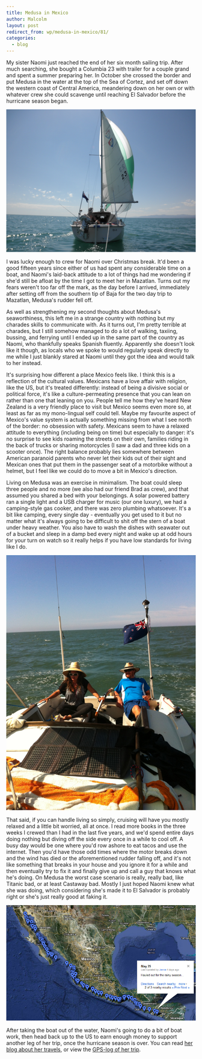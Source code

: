 ```yaml
---
title: Medusa in Mexico
author: Malcolm
layout: post
redirect_from: wp/medusa-in-mexico/81/
categories:
  - blog
---
```


My sister Naomi just reached the end of her six month sailing trip. After much searching, she bought a Columbia 23 with trailer for a couple grand and spent a summer preparing her. In October she crossed the border and put Medusa in the water at the top of the Sea of Cortez, and set off down the western coast of Central America, meandering down on her own or with whatever crew she could scavenge until reaching El Salvador before the hurricane season began.

![Under sail](/assets/medusa2.jpg)

I was lucky enough to crew for Naomi over Christmas break. It'd been a good fifteen years since either of us had spent any considerable time on a boat, and Naomi's laid-back attitude to a lot of things had me wondering if she'd still be afloat by the time I got to meet her in Mazatlan. Turns out my fears weren't too far off the mark, as the day before I arrived, immediately after setting off from the southern tip of Baja for the two day trip to Mazatlan, Medusa's rudder fell off.

As well as strengthening my second thoughts about Medusa's seaworthiness, this left me in a strange country with nothing but my charades skills to communicate with. As it turns out, I'm pretty terrible at charades, but I still somehow managed to do a lot of walking, taxiing, bussing, and ferrying until I ended up in the same part of the country as Naomi, who thankfully speaks Spanish fluently. Apparently she doesn't look like it though, as locals who we spoke to would regularly speak directly to me while I just blankly stared at Naomi until they got the idea and would talk to her instead.

It's surprising how different a place Mexico feels like. I think this is a reflection of the cultural values. Mexicans have a love affair with religion, like the US, but it's treated differently: instead of being a divisive social or political force, it's like a culture-permeating presence that you can lean on rather than one that leaning on you. People tell me how they've heard New Zealand is a very friendly place to visit but Mexico seems even more so, at least as far as my mono-lingual self could tell. Maybe my favourite aspect of Mexico's value system is actually something missing from what I see north of the border: no obsession with safety. Mexicans seem to have a relaxed attitude to everything (including being on time) but especially to danger: it's no surprise to see kids roaming the streets on their own, families riding in the back of trucks or sharing motorcycles (I saw a dad and three kids on a scooter once). The right balance probably lies somewhere between American paranoid parents who never let their kids out of their sight and Mexican ones that put them in the passenger seat of a motorbike without a helmet, but I feel like we could do to move a bit in Mexico's direction.

Living on Medusa was an exercise in minimalism. The boat could sleep three people and no more (we also had our friend Brad as crew), and that assumed you shared a bed with your belongings. A solar powered battery ran a single light and a USB charger for music (our one luxury), we had a camping-style gas cooker, and there was zero plumbing whatsoever. It's a bit like camping, every single day - eventually you get used to it but no matter what it's always going to be difficult to shit off the stern of a boat under heavy weather. You also have to wash the dishes with seawater out of a bucket and sleep in a damp bed every night and wake up at odd hours for your turn on watch so it really helps if you have low standards for living like I do.

![Medusa](/assets/medusa.jpg)

That said, if you can handle living so simply, cruising will have you mostly relaxed and a little bit worried, all at once. I read more books in the three weeks I crewed than I had in the last five years, and we'd spend entire days doing nothing but diving off the side every once in a while to cool off. A busy day would be one where you'd row ashore to eat tacos and use the internet. Then you'd have those odd times where the motor breaks down and the wind has died or the aforementioned rudder falling off, and it's not like something that breaks in your house and you ignore it for a while and then eventually try to fix it and finally give up and call a guy that knows what he's doing. On Medusa the worst case scenario is really, really bad, like Titanic bad, or at least Castaway bad. Mostly I just hoped Naomi knew what she was doing, which considering she's made it to El Salvador is probably right or she's just really good at faking it.

![Map of Naomi's trip](/assets/map.png)

After taking the boat out of the water, Naomi's going to do a bit of boat work, then head back up to the US to earn enough money to support another leg of her trip, once the hurricane season is over. You can read [her blog about her travels][1], or view the [GPS-log of her trip][2].

 [1]: http://medusainmexico.wordpress.com/
 [2]: http://maps.google.co.nz/maps/ms?msid=206717495551965340308.0004aea619d84ff29173a&msa=0&ll=14.466596,-89.769287&spn=3.58973,5.817261